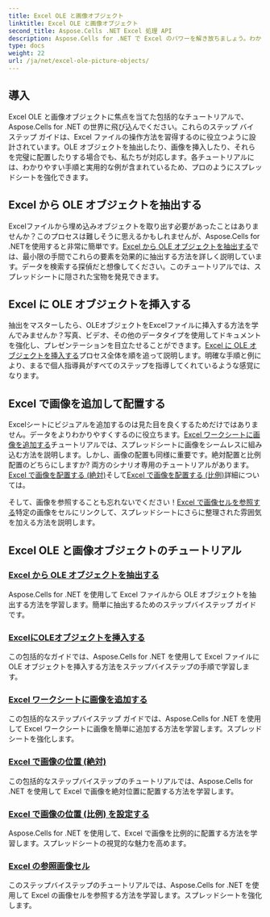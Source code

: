 ```yaml
---
title: Excel OLE と画像オブジェクト
linktitle: Excel OLE と画像オブジェクト
second_title: Aspose.Cells .NET Excel 処理 API
description: Aspose.Cells for .NET で Excel のパワーを解き放ちましょう。わかりやすいチュートリアルで OLE オブジェクトと画像の処理をマスターしましょう。
type: docs
weight: 22
url: /ja/net/excel-ole-picture-objects/
---
```

## 導入

Excel OLE と画像オブジェクトに焦点を当てた包括的なチュートリアルで、Aspose.Cells for .NET の世界に飛び込んでください。これらのステップ バイ ステップ ガイドは、Excel ファイルの操作方法を習得するのに役立つように設計されています。OLE オブジェクトを抽出したり、画像を挿入したり、それらを完璧に配置したりする場合でも、私たちが対応します。各チュートリアルには、わかりやすい手順と実用的な例が含まれているため、プロのようにスプレッドシートを強化できます。

## Excel から OLE オブジェクトを抽出する

Excelファイルから埋め込みオブジェクトを取り出す必要があったことはありませんか？このプロセスは難しそうに思えるかもしれませんが、Aspose.Cells for .NETを使用すると非常に簡単です。[Excel から OLE オブジェクトを抽出する](./extract-ole-object-from-excel/)では、最小限の手間でこれらの要素を効果的に抽出する方法を詳しく説明しています。データを検索する探偵だと想像してください。このチュートリアルでは、スプレッドシートに隠された宝物を発見できます。

## Excel に OLE オブジェクトを挿入する

抽出をマスターしたら、OLEオブジェクトをExcelファイルに挿入する方法を学んでみませんか？写真、ビデオ、その他のデータタイプを使用してドキュメントを強化し、プレゼンテーションを目立たせることができます。[Excel に OLE オブジェクトを挿入する](./insert-ole-object-into-excel/)プロセス全体を順を追って説明します。明確な手順と例により、まるで個人指導員がすべてのステップを指導してくれているような感覚になります。

## Excel で画像を追加して配置する

Excelシートにビジュアルを追加するのは見た目を良くするためだけではありません。データをよりわかりやすくするのに役立ちます。[Excel ワークシートに画像を追加する](./add-picture-to-excel/)チュートリアルでは、スプレッドシートに画像をシームレスに組み込む方法を説明します。しかし、画像の配置も同様に重要です。絶対配置と比例配置のどちらにしますか? 両方のシナリオ専用のチュートリアルがあります。[Excel で画像を配置する (絶対)](./position-picture-absolute-excel/)そして[Excel で画像を配置する (比例)](./position-picture-proportional-excel/)詳細については。

そして、画像を参照することも忘れないでください！[Excel で画像セルを参照する](./reference-picture-cell-excel/)特定の画像をセルにリンクして、スプレッドシートにさらに整理された雰囲気を加える方法を説明します。 

## Excel OLE と画像オブジェクトのチュートリアル
### [Excel から OLE オブジェクトを抽出する](./extract-ole-object-from-excel/)
Aspose.Cells for .NET を使用して Excel ファイルから OLE オブジェクトを抽出する方法を学習します。簡単に抽出するためのステップバイステップ ガイドです。
### [ExcelにOLEオブジェクトを挿入する](./insert-ole-object-into-excel/)
この包括的なガイドでは、Aspose.Cells for .NET を使用して Excel ファイルに OLE オブジェクトを挿入する方法をステップバイステップの手順で学習します。
### [Excel ワークシートに画像を追加する](./add-picture-to-excel/)
この包括的なステップバイステップ ガイドでは、Aspose.Cells for .NET を使用して Excel ワークシートに画像を簡単に追加する方法を学習します。スプレッドシートを強化します。
### [Excel で画像の位置 (絶対)](./position-picture-absolute-excel/)
この包括的なステップバイステップのチュートリアルでは、Aspose.Cells for .NET を使用して Excel で画像を絶対位置に配置する方法を学習します。
### [Excel で画像の位置 (比例) を設定する](./position-picture-proportional-excel/)
Aspose.Cells for .NET を使用して、Excel で画像を比例的に配置する方法を学習します。スプレッドシートの視覚的な魅力を高めます。
### [Excel の参照画像セル](./reference-picture-cell-excel/)
このステップバイステップのチュートリアルでは、Aspose.Cells for .NET を使用して Excel の画像セルを参照する方法を学習します。スプレッドシートを強化します。